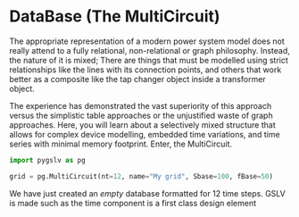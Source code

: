 # DataBase (The MultiCircuit)

The appropriate representation of a modern power system model
does not really attend to a fully relational, non-relational or graph philosophy.
Instead, the nature of it is mixed; There are things that must be modelled 
using strict relationships like the lines with its connection points, and others that
work better as a composite like the tap changer object inside a transformer object.

The experience has demonstrated the vast superiority of this approach versus
the simplistic table approaches or the unjustified waste of graph approaches. 
Here, you will learn about a selectively mixed structure that allows for complex 
device modelling, embedded time variations, and time series with minimal memory footprint. 
Enter, the MultiCircuit.

```python
import pygslv as pg

grid = pg.MultiCircuit(nt=12, name="My grid", Sbase=100, fBase=50)
```

We have just created an *empty* database formatted for 12 time steps.
GSLV is made such as the time component is a first class design element